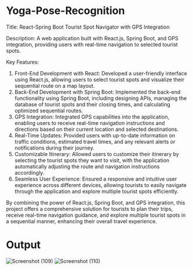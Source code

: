 # Yoga-Pose-Recognition
Title: React-Spring Boot Tourist Spot Navigator with GPS Integration

Description: A web application built with React.js, Spring Boot, and GPS integration, providing users with real-time navigation to selected tourist spots.

Key Features:
1. Front-End Development with React: Developed a user-friendly interface using React.js, allowing users to select tourist spots and visualize their sequential route on a map layout.
2. Back-End Development with Spring Boot: Implemented the back-end functionality using Spring Boot, including designing APIs, managing the database of tourist spots and their closing times, and calculating optimized sequential routes.
3. GPS Integration: Integrated GPS capabilities into the application, enabling users to receive real-time navigation instructions and directions based on their current location and selected destinations.
4. Real-Time Updates: Provided users with up-to-date information on traffic conditions, estimated travel times, and any relevant alerts or notifications during their journey.
5. Customizable Itinerary: Allowed users to customize their itinerary by selecting the tourist spots they want to visit, with the application automatically adjusting the route and navigation instructions accordingly.
6. Seamless User Experience: Ensured a responsive and intuitive user experience across different devices, allowing tourists to easily navigate through the application and explore multiple tourist spots efficiently.

By combining the power of React.js, Spring Boot, and GPS integration, this project offers a comprehensive solution for tourists to plan their trips, receive real-time navigation guidance, and explore multiple tourist spots in a sequential manner, enhancing their overall travel experience.
# Output
![Screenshot (109)](https://github.com/debashree1/Yoga-Pose-Recognition/assets/31380090/310ce9db-ce7d-4e24-84c3-746144a423fd)
![Screenshot (110)](https://github.com/debashree1/Yoga-Pose-Recognition/assets/31380090/c8ef89d5-b4f1-4ef7-a188-056abc003ec6)
